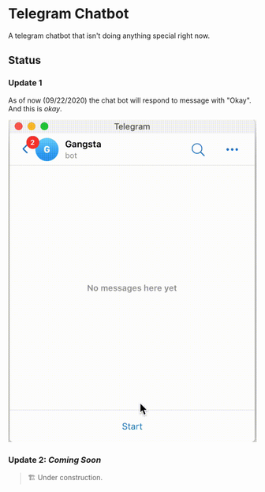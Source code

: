 # Telegram Chatbot

A telegram chatbot that isn't doing anything special right now.

## Status

### Update 1

As of now (09/22/2020) the chat bot will respond to message with "Okay". And this is *okay*.

![Chatbot Demo](telegram-chatbot-recording.gif)

### Update 2: *Coming Soon*

> 🏗 Under construction.
